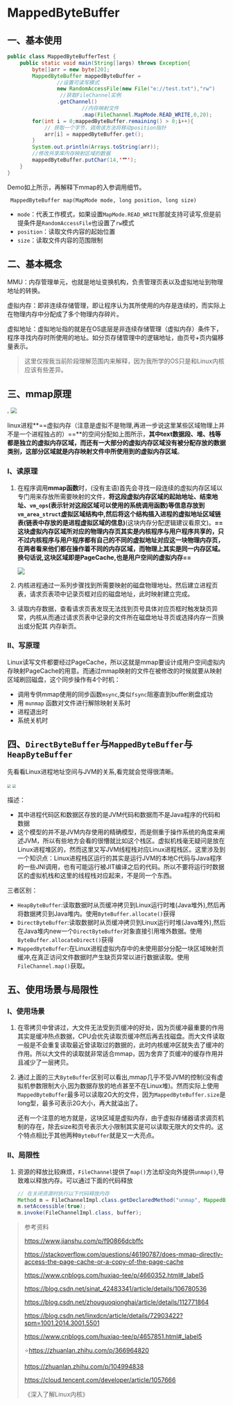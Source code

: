 # MappedByteBuffer

## 一、基本使用

```java
public class MappedByteBufferTest {
    public static void main(String[]args) throws Exception{
        byte[]arr = new byte[20];
        MappedByteBuffer mappedByteBuffer =
                //设置可读写模式
                new RandomAccessFile(new File("e://test.txt"),"rw")
                 //获取FileChannel实例
                .getChannel()
                        //内存映射文件
                        .map(FileChannel.MapMode.READ_WRITE,0,20);
        for(int i = 0;mappedByteBuffer.remaining() > 0;i++){
            // 获取一个字节，调用该方法将移动position指针
            arr[i] = mappedByteBuffer.get();
        }
        System.out.println(Arrays.toString(arr));
        //修改共享库内存映射区域的数据
        mappedByteBuffer.putChar(14,'艹');
    }
}
```

Demo如上所示，再解释下mmap的入参调用细节。

```javajava
 MappedByteBuffer map(MapMode mode, long position, long size)
```

* `mode`：代表工作模式，如果设置`MapMode.READ_WRITE`那就支持可读写,但是前提条件是`RandomAccessFile`也设置了`rw`模式
* `position`：读取文件内容的起始位置
* `size`：读取文件内容的范围限制

## 二、基本概念

MMU：内存管理单元，也就是地址变换机构，负责管理页表以及虚拟地址到物理地址的转换。

虚拟内存：即非连续存储管理，即让程序认为其所使用的内存是连续的，而实际上在物理内存中分配成了多个物理内存碎片。

虚拟地址：虚拟地址指的就是在OS底层是非连续存储管理（虚拟内存）条件下，程序寻找内存时所使用的地址。如分页存储管理中的逻辑地址，由页号+页内偏移量表示。

> 这里仅按我当前阶段理解范围内来解释，因为我所学的OS只是和Linux内核应该有些差异。

## 三、mmap原理

<img src="E:\Typora\MyNote\resources\Java\IO\linux进程内存空间与内存映射文件.jpg" style="zoom:25%;" />

<img src="E:\Typora\MyNote\resources\Java\IO\linux进程内存空间与内存映射文件2.png" style="zoom:85%;" />

linux进程**==虚拟内存（注意是虚拟不是物理,再进一步说这里某些区域物理上并不是一个进程独占的）==**的空间分配如上图所示，**其中text数据段、堆、栈等都是独立的虚拟内存区域，而还有一大部分的虚拟内存区域没有被分配存放的数据类别，这部分区域就是内存映射文件中所使用到的虚拟内存区域**。

### Ⅰ、读原理

1. 在程序调用**mmap函数**时，(没有主语)首先会寻找一段连续的虚拟内存区域以专门用来存放所需要映射的文件，**将这段虚拟内存区域的起始地址、结束地址、`vm_ops`(表示针对这段区域可以使用的系统调用函数)等信息存放到`vm_area_struct`虚拟区域结构中,然后将这个结构插入进程的虚拟地址区域链表(链表中存放的是进程虚拟区域的信息)**(这块内存分配逻辑建议看原文)。**==这块虚拟内存区域所对应的物理内存页其实是内核程序与用户程序共享的，只不过内核程序与用户程序都有自己的不同的虚拟地址对应这一块物理内存页，在两者看来他们都在操作着不同的内存区域，而物理上其实是同一内存区域。换句话说,这块区域即是PageCache,也是用户空间的虚拟内存==**

   ![](E:\Typora\MyNote\resources\Java\IO\用户空间映射PageCache.jpg)

2. 内核进程通过一系列步骤找到所需要映射的磁盘物理地址。然后建立进程页表，请求页表项中记录页框对应的磁盘地址，此时映射建立完成。

3. 读取内存数据，查看请求页表发现无法找到页号具体对应页框时触发缺页异常，内核从而通过请求页表中记录的文件所在磁盘地址寻页或选择内存一页换出或分配其 内存新页。

### Ⅱ、写原理

Linux读写文件都要经过PageCache，所以这就是mmap要设计成用户空间虚拟内存映射PageCache的用意。而通过mmap映射的文件在被修改的时候就要从映射区域刷回磁盘，这个同步操作有4个时机：

* 调用专供mmap使用的同步函数`msync`,类似`fsync`阻塞直到buffer刷盘成功
* 用 `munmap` 函数对文件进行解除映射关系时
* 进程退出时
* 系统关机时

## 四、`DirectByteBuffer`与`MappedByteBuffer`与`HeapByteBuffer`

先看看Linux进程地址空间与JVM的关系,看完就会觉得很清晰。

<img src="E:\Typora\MyNote\resources\Java\IO\Linux用户空间与JVM的关系.jpg" style="zoom:50%;" />

<img src="E:\Typora\MyNote\resources\Java\IO\Linux内核空间与JVM的关系.jpg" style="zoom:50%;" />

描述：

* 其中进程代码区和数据区存放的是JVM代码和数据而不是Java程序的代码和数据
* 这个模型的并不是JVM内存使用的精确模型，而是侧重于操作系统的角度来阐述JVM，所以有些地方会看的很懵就比如这个栈区。虚拟机栈毫无疑问是放在Linux进程堆区的，然而这里又写JVM线程栈对应Linux进程栈区。这里涉及到一个知识点：Linux进程栈区运行的其实是运行JVM的本地C代码与Java程序的一些JNI调用，也有可能运行被JIT编译之后的代码。所以不要将运行时数据区的虚拟机栈和这里的线程栈对应起来，不是同一个东西。

三者区别：

* `HeapByteBuffer`:读取数据时从页缓冲拷贝到Linux运行时堆(Java堆外),然后再将数据拷贝到Java堆内。使用`ByteBuffer.allocate()`获得
* `DirectByteBuffer`:读取数据时从页缓冲拷贝到Linux运行时堆(Java堆外),然后在Java堆内new一个`DirectByteBuffer`对象直接引用堆外数据。使用`ByteBuffer.allocateDirect()`获得
* `MappedByteBuffer`:在Linux进程虚拟内存中的未使用部分分配一块区域映射页缓冲,在真正访问文件数据时产生缺页异常以进行数据读取。使用`FileChannel.map()`获取。

## 五、使用场景与局限性

### Ⅰ、使用场景

1. 在零拷贝中曾讲过，大文件无法受到页缓冲的好处，因为页缓冲最重要的作用其实是缓冲热点数据，CPU会优先读取页缓冲然后再去找磁盘。而大文件读取一般是不会重复读取最近曾读取过的数据的，此时内核缓冲区就失去了缓冲的作用。所以大文件的读取就非常适合mmap，因为舍弃了页缓冲的缓存作用并且减少了一层拷贝。

2. 通过上面的三大`ByteBuffer`区别可以看出,mmap几乎不受JVM的控制(没有虚拟机参数限制大小,因为数据存放的地点甚至不在Linux堆)。然而实际上使用`MappedByteBuffer`最多可以读取2G大的文件，因为`MappedByteBuffer.size`是long型，最多可表示2G大小，再大就溢出了。

   还有一个注意的地方就是，这块区域是虚拟内存，由于虚拟存储器请求调页机制的存在，除去size和页号表示大小限制其实是可以读取无限大的文件的。这个特点相比于其他两种`ByteBuffer`就是又一大亮点。

### Ⅱ、局限性

1. 资源的释放比较麻烦，`FileChannel`提供了`map()`方法却没向外提供`unmap()`,导致难以释放内存。可以通过下面的代码释放

   ```java
   // 在关闭资源时执行以下代码释放内存
   Method m = FileChannelImpl.class.getDeclaredMethod("unmap", MappedByteBuffer.class);
   m.setAccessible(true);
   m.invoke(FileChannelImpl.class, buffer);
   ```

> 参考资料
>
> https://www.jianshu.com/p/f90866dcbffc
>
> https://stackoverflow.com/questions/46190787/does-mmap-directly-access-the-page-cache-or-a-copy-of-the-page-cache
>
> https://www.cnblogs.com/huxiao-tee/p/4660352.html#_label5
>
> https://blog.csdn.net/sinat_42483341/article/details/106780536
>
> https://blog.csdn.net/zhouguoqionghai/article/details/112771864
>
> https://blog.csdn.net/linxdcn/article/details/72903422?spm=1001.2014.3001.5501
>
> https://www.cnblogs.com/huxiao-tee/p/4657851.html#_label5
>
> ⭐https://zhuanlan.zhihu.com/p/366964820 
>
> https://zhuanlan.zhihu.com/p/104994838
>
> https://cloud.tencent.com/developer/article/1057666
>
> 《深入了解Linux内核》